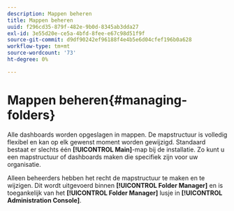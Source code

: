 ```yaml
---
description: Mappen beheren
title: Mappen beheren
uuid: f296cd35-879f-482e-9b0d-8345ab3dda27
exl-id: 3e55d20e-ce5a-4bfd-8fee-e67c98d51f9f
source-git-commit: d9df90242ef96188f4e4b5e6d04cfef196b0a628
workflow-type: tm+mt
source-wordcount: '73'
ht-degree: 0%

---
```


# Mappen beheren{#managing-folders}

Alle dashboards worden opgeslagen in mappen. De mapstructuur is volledig flexibel en kan op elk gewenst moment worden gewijzigd. Standaard bestaat er slechts één **[!UICONTROL Main]**-map bij de installatie. Zo kunt u een mapstructuur of dashboards maken die specifiek zijn voor uw organisatie.

Alleen beheerders hebben het recht de mapstructuur te maken en te wijzigen. Dit wordt uitgevoerd binnen **[!UICONTROL Folder Manager]** en is toegankelijk van het **[!UICONTROL Folder Manager]** lusje in **[!UICONTROL Administration Console]**.
